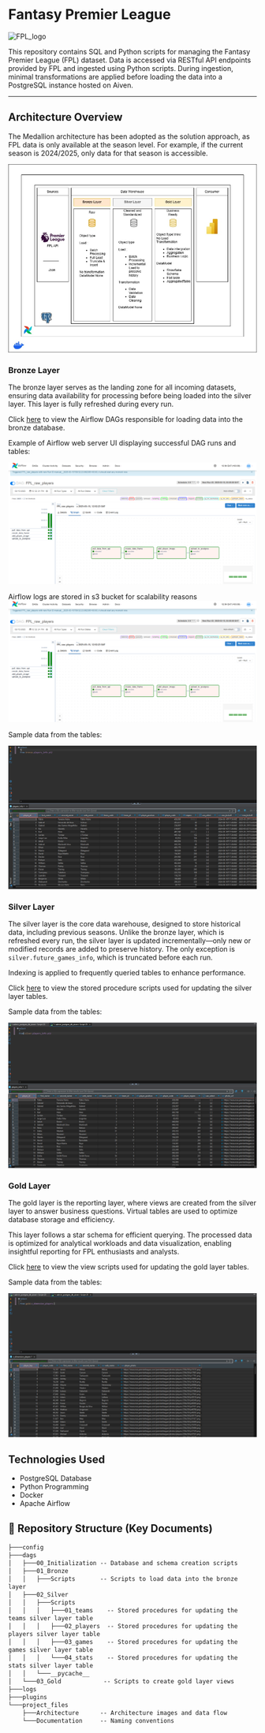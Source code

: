 # Fantasy Premier League

![FPL_logo](https://github.com/bobotieno1997/FPL/blob/9b4eddd462aee2402433df7c01296e20d24cbda3/Others/FPL-Statement-Lead.webp)

This repository contains SQL and Python scripts for managing the Fantasy Premier League (FPL) dataset. Data is accessed via RESTful API endpoints provided by FPL and ingested using Python scripts. During ingestion, minimal transformations are applied before loading the data into a PostgreSQL instance hosted on Aiven.

---
## Architecture Overview
The Medallion architecture has been adopted as the solution approach, as FPL data is only available at the season level. For example, if the current season is 2024/2025, only data for that season is accessible.

![Architecture](https://github.com/bobotieno1997/Fantsy-Premier-League-DWH/blob/5106904ca942be83605a357b4138906b229918ba/project_files/Architecture/overview_architecture%20.jpg)

### Bronze Layer
The bronze layer serves as the landing zone for all incoming datasets, ensuring data availability for processing before being loaded into the silver layer. This layer is fully refreshed during every run.

Click [here](https://github.com/bobotieno1997/Fantsy-Premier-League-DWH/tree/main/dags/01_Bronze) to view the Airflow DAGs responsible for loading data into the bronze database.

Example of Airflow web server UI displaying successful DAG runs and tables:

![Airflow](https://github.com/bobotieno1997/Fantsy-Premier-League-DWH/blob/dfe69cdfe176465d558871c110e445cc12290dc8/project_files/Other%20files/bronze_airflow.png)

Airflow logs are stored in s3 bucket for scalability reasons
![s3_logs](https://github.com/bobotieno1997/Fantsy-Premier-League-DWH/blob/dfe69cdfe176465d558871c110e445cc12290dc8/project_files/Other%20files/bronze_airflow.png)

Sample data from the tables:

![Database Query](https://github.com/bobotieno1997/Fantsy-Premier-League-DWH/blob/dfe69cdfe176465d558871c110e445cc12290dc8/project_files/Other%20files/bronze_table.png)

### Silver Layer
The silver layer is the core data warehouse, designed to store historical data, including previous seasons. Unlike the bronze layer, which is refreshed every run, the silver layer is updated incrementally—only new or modified records are added to preserve history. The only exception is `silver.future_games_info`, which is truncated before each run.

Indexing is applied to frequently queried tables to enhance performance.

Click [here](https://github.com/bobotieno1997/Fantsy-Premier-League-DWH/tree/main/dags/02_Silver/Scripts) to view the stored procedure scripts used for updating the silver layer tables.

Sample data from the tables:

![Database Query](https://github.com/bobotieno1997/Fantsy-Premier-League-DWH/blob/dfe69cdfe176465d558871c110e445cc12290dc8/project_files/Other%20files/silver_table.png)

### Gold Layer
The gold layer is the reporting layer, where views are created from the silver layer to answer business questions. Virtual tables are used to optimize database storage and efficiency.

This layer follows a star schema for efficient querying. The processed data is optimized for analytical workloads and data visualization, enabling insightful reporting for FPL enthusiasts and analysts.

Click [here](https://github.com/bobotieno1997/Fantsy-Premier-League-DWH/tree/main/dags/03_Gold) to view the view scripts used for updating the gold layer tables.

Sample data from the tables:

![Database Query](https://github.com/bobotieno1997/Fantsy-Premier-League-DWH/blob/dfe69cdfe176465d558871c110e445cc12290dc8/project_files/Other%20files/gold_table.png)

## Technologies Used
- PostgreSQL Database
- Python Programming 
- Docker
- Apache Airflow

## 📂 Repository Structure (Key Documents)
```
├───config
├───dags
│   ├───00_Initialization -- Database and schema creation scripts
│   ├───01_Bronze
│   │   ├───Scripts       -- Scripts to load data into the bronze layer
│   ├───02_Silver
│   │   ├───Scripts
│   │   │   ├───01_teams    -- Stored procedures for updating the teams silver layer table
│   │   │   ├───02_players  -- Stored procedures for updating the players silver layer table
│   │   │   ├───03_games    -- Stored procedures for updating the games silver layer table
│   │   │   └───04_stats    -- Stored procedures for updating the stats silver layer table
│   │   └───__pycache__
│   └───03_Gold            -- Scripts to create gold layer views
├───logs
├───plugins
└───project_files
    ├───Architecture      -- Architecture images and data flow
    └───Documentation     -- Naming conventions
```
